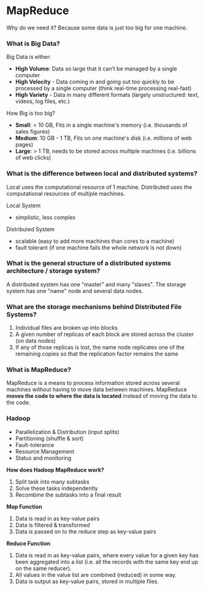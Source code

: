 # MapReduce
Why do we need it? Because some data is just too big for one machine.  

### What is Big Data?

Big Data is either:
* __High Volume__:  Data so large that it can’t be managed by a single computer
* __High Velocity__ - Data coming in and going out too quickly to be processed by a single computer (think real-time processing real-fast)
* __High Variety__ - Data in many different formats (largely unstructured: text, videos, log files, etc.)

How Big is too big?
* __Small__: < 10 GB, Fits in a single machine's memory (i.e. thousands of sales figures)
* __Medium__: 10 GB - 1 TB, Fits on one machine's disk (i.e. millions of web pages)
* __Large__: > 1 TB, needs to be stored across multiple machines (i.e. billions of web clicks)

### What is the difference between local and distributed systems?

Local uses the computational resource of 1 machine. Distributed uses the computational resources of multiple machines.

Local System
* simplistic, less complex

Distributed System
* scalable (easy to add more machines than cores to a machine)
* fault tolerant (if one machine fails the whole network is not down)

### What is the general structure of a distributed systems architecture / storage system?

A distributed system has one "master" and many "slaves". The storage system has one "name" node and several data nodes.


### What are the storage mechanisms behind Distributed File Systems?

1. Individual files are broken up into blocks
2. A given number of replicas of each block are stored across the cluster (on data nodes)
3. If any of those replicas is lost, the name node replicates one of the remaining copies so that the replication factor remains the same

### What is MapReduce?

MapReduce is a means to process information stored across several machines without having to move data between machines. MapReduce __moves the code to where the data is located__ instead of moving the data to the code.

### Hadoop

* Parallelization & Distribution (input splits)
* Partitioning (shuffle & sort)
* Fault-tolerance
* Resource Management
* Status and monitoring

__How does Hadoop MapReduce work?__
1. Split task into many subtasks
2. Solve these tasks independently
3. Recombine the subtasks into a final result

__Map Function__
1. Data is read in as key-value pairs
2. Data is filtered & transformed
3. Data is passed on to the reduce step as key-value pairs

__Reduce Function__
1. Data is read in as key-value pairs, where every value for a given key has been aggregated into a list (i.e. all the records with the same key end up on the same reducer).
2. All values in the value list are combined (reduced) in some way.
3. Data is output as key-value pairs, stored in multiple files.

